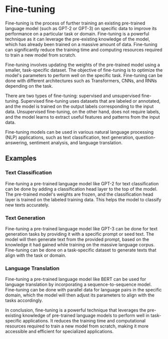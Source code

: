 # Fine-tuning

Fine-tuning is the process of further training an existing pre-trained language model (such as GPT-2 or GPT-3) on specific data to improve its performance on a particular task or domain. Fine-tuning is a powerful technique as it can leverage the pre-existing knowledge of the model, which has already been trained on a massive amount of data. Fine-tuning can significantly reduce the training time and computing resources required to train a new model from scratch.

Fine-tuning involves updating the weights of the pre-trained model using a smaller, task-specific dataset. The objective of fine-tuning is to optimize the model's parameters to perform well on the specific task. Fine-tuning can be done with different architectures such as Transformers, CNNs, and RNNs depending on the task.

There are two types of fine-tuning: supervised and unsupervised fine-tuning. Supervised fine-tuning uses datasets that are labeled or annotated, and the model is trained on the output labels corresponding to the input data. Unsupervised fine-tuning, on the other hand, does not require labels, and the model learns to extract useful features and patterns from the input data.

Fine-tuning models can be used in various natural language processing (NLP) applications, such as text classification, text generation, question-answering, sentiment analysis, and language translation.

## Examples

### Text Classification

Fine-tuning a pre-trained language model like GPT-2 for text classification can be done by adding a classification head layer to the top of the model. The pre-trained model's weights are frozen, and the classification head layer is trained on the labeled training data. This helps the model to classify new texts accurately.

### Text Generation

Fine-tuning a pre-trained language model like GPT-3 can be done for text generation tasks by providing it with a specific prompt or seed text. The model will then generate text from the provided prompt, based on the knowledge it had gained while training on the massive language corpus. Fine-tuning can be done on a task-specific dataset to generate texts that align with the task or domain.

### Language Translation

Fine-tuning a pre-trained language model like BERT can be used for language translation by incorporating a sequence-to-sequence model. Fine-tuning can be done with parallel data for language pairs in the specific domain, which the model will then adjust its parameters to align with the tasks accordingly.

In conclusion, fine-tuning is a powerful technique that leverages the pre-existing knowledge of pre-trained language models to perform well in task-specific applications. It reduces the training time and computational resources required to train a new model from scratch, making it more accessible and efficient for specialized applications.
